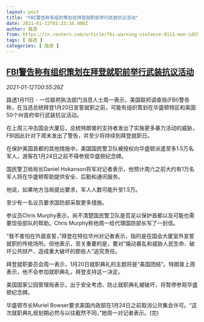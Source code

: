 ```yaml
---
layout: post
title: "FBI警告称有组织策划在拜登就职前举行武装抗议活动"
date: 2021-01-12T01:23:16.000Z
author: 路透
from: https://cn.reuters.com/article/fbi-warning-violence-0111-mon-idCNKBS29H03A
tags: [ 路透 ]
categories: [ 路透 ]
---
```

<!--1610414596000-->
[FBI警告称有组织策划在拜登就职前举行武装抗议活动](https://cn.reuters.com/article/fbi-warning-violence-0111-mon-idCNKBS29H03A)
------

<div>
<div><i>2021-01-12T00:55:26Z</i></div><p>路透1月11日 - 一位联邦执法部门消息人士周一表示，美国联邦调查局(FBI)警告称，在当选总统拜登1月20日宣誓就职之前，可能有组织策划在华盛顿特区和美国50个州首府举行武装抗议活动。</p><p>在上周三冲击国会大厦后，总统特朗普的支持者发出了实施更多暴力活动的威胁，FBI因此针对下周末发出了警告，并至少将持续到拜登就职日。</p><p>在保护美国首都的其他措施中，美国国民警卫队被授权向华盛顿派遣至多1.5万名军人，游客在1月24日之前不得参观华盛顿纪念碑。</p><p>国民警卫局局长Daniel Hokanson将军对记者表示，他预计周六之前大约有1万名军人将在华盛顿帮助提供安全、后勤和通讯服务。</p><p>他说，如果地方当局提出要求，军人人数可能升至1.5万。</p><p>至少有一名议员要求国防部采取更多措施。</p><p>参议员Chris Murphy表示，尚不清楚国民警卫队是否足以保护首都以及可能也需要现役部队的帮助。Chris Murphy称他周一给代理国防部长写了一封信。</p><p>“我不害怕在外面宣誓，”拜登在特拉华州对记者表示，指的是在国会大厦室外宣誓就职的传统场所。但他表示，至关重要的是，要对“煽动暴乱和威胁人民生命、破坏公共财产、造成重大破坏的那些人”追究责任。</p><p>拜登就职委员会周一表示，1月20日就职典礼的主题将是“美国团结”。特朗普上周表示，他不会参加就职典礼，拜登支持这一决定。</p><p>美国国家公园管理局表示，出于安全考虑、防止就职典礼被破坏，将暂停参观华盛顿纪念碑。</p><p>华盛顿市长Muriel Bowser要求美国内政部在1月24日之前取消公共集会许可。“这次就职典礼规划期必然与以往截然不同，”她周一对记者表示。(完)</p>
</div>
